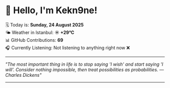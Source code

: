 # 👋 Hello, I'm Kekn9ne!

🗓️ Today is: **Sunday, 24 August 2025**  
🌤️ Weather in Istanbul: **☀️   +29°C**  
📊 GitHub Contributions: **69**  
🎧 Currently Listening: Not listening to anything right now ❌

---

_"The most important thing in life is to stop saying 'I wish' and start saying 'I will'. Consider nothing impossible, then treat possibilities as probabilities. — *Charles Dickens*"_

---
